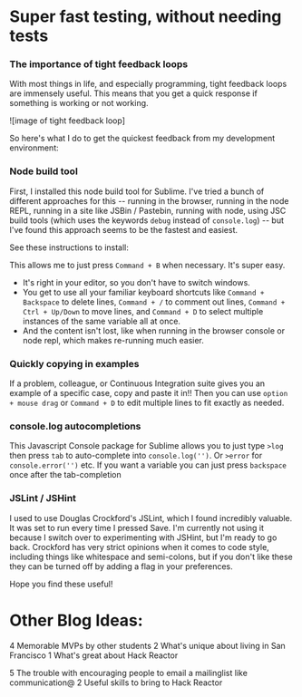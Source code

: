 # Super fast testing, without needing tests #

### The importance of tight feedback loops ###

With most things in life, and especially programming, tight feedback loops are immensely useful. This means that you get a quick response if something is working or not working.

![image of tight feedback loop]

So here's what I do to get the quickest feedback from my development environment:


### Node build tool ###

First, I installed this node build tool for Sublime. I've tried a bunch of different approaches for this -- running in the browser, running in the node REPL, running in a site like JSBin / Pastebin, running with node, using JSC build tools (which uses the keywords `debug` instead of `console.log`) -- but I've found this approach seems to be the fastest and easiest.

See these instructions to install:

This allows me to just press `Command + B` when necessary. It's super easy.

* It's right in your editor, so you don't have to switch windows.
* You get to use all your familiar keyboard shortcuts like `Command + Backspace` to delete lines, `Command + /` to comment out lines, `Command + Ctrl + Up/Down` to move lines, and `Command + D` to select multiple instances of the same variable all at once.
* And the content isn't lost, like when running in the browser console or node repl, which makes re-running much easier.

### Quickly copying in examples ###
If a problem, colleague, or Continuous Integration suite gives you an example of a specific case, copy and paste it in!! Then you can use `option + mouse drag` or `Command + D` to edit multiple lines to fit exactly as needed.

### console.log autocompletions ###
This Javascript Console package for Sublime allows you to just type `>log` then press `tab` to auto-complete into `console.log('')`. Or `>error` for `console.error('')` etc. If you want a variable you can just press `backspace` once after the tab-completion

### JSLint / JSHint ###
I used to use Douglas Crockford's JSLint, which I found incredibly valuable. It was set to run every time I pressed Save.
I'm currently not using it because I switch over to experimenting with JSHint, but I'm ready to go back. Crockford has very strict opinions when it comes to code style, including things like whitespace and semi-colons, but if you don't like these they can be turned off by adding a flag in your preferences.



Hope you find these useful!






















# Other Blog Ideas: #

4 Memorable MVPs by other students
2 What's unique about living in San Francisco
1 What's great about Hack Reactor

5 The trouble with encouraging people to email a mailinglist like communication@
2 Useful skills to bring to Hack Reactor
